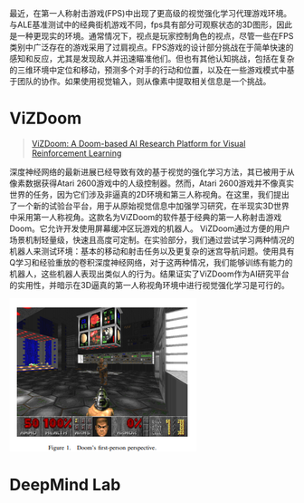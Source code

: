最近，在第一人称射击游戏\(FPS\)中出现了更高级的视觉强化学习代理游戏环境。与ALE基准测试中的经典街机游戏不同，fps具有部分可观察状态的3D图形，因此是一种更现实的环境。通常情况下，视点是玩家控制角色的视点，尽管一些在FPS类别中广泛存在的游戏采用了过肩视点。FPS游戏的设计部分挑战在于简单快速的感知和反应，尤其是发现敌人并迅速瞄准他们。但也有其他认知挑战，包括在复杂的三维环境中定位和移动，预测多个对手的行动和位置，以及在一些游戏模式中基于团队的协作。如果使用视觉输入，则从像素中提取相关信息是一个挑战。

# ViZDoom

> [ViZDoom: A Doom-based AI Research Platform for Visual Reinforcement Learning](https://arxiv.org/pdf/1605.02097.pdf)

深度神经网络的最新进展已经导致有效的基于视觉的强化学习方法，其已被用于从像素数据获得Atari 2600游戏中的人级控制器。然而，Atari 2600游戏并不像真实世界的任务，因为它们涉及非逼真的2D环境和第三人称视角。在这里，我们提出了一个新的试验台平台，用于从原始视觉信息中加强学习研究，在半现实3D世界中采用第一人称视角。这款名为ViZDoom的软件基于经典的第一人称射击游戏Doom。它允许开发使用屏幕缓冲区玩游戏的机器人。 ViZDoom通过方便的用户场景机制轻量级，快速且高度可定制。在实验部分，我们通过尝试学习两种情况的机器人来测试环境：基本的移动和射击任务以及更复杂的迷宫导航问题。使用具有Q学习和经验重放的卷积深度神经网络，对于这两种情况，我们能够训练有能力的机器人，这些机器人表现出类似人的行为。结果证实了ViZDoom作为AI研究平台的实用性，并暗示在3D逼真的第一人称视角环境中进行视觉强化学习是可行的。

![](/assets/vizdoom.png)

# DeepMind Lab



